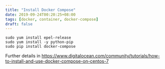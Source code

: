 ```yaml
---
title: "Install Docker Compose"
date: 2019-09-24T00:20:25+08:00
tags: [docker, container, docker-compose]
draft: false
---
```


```
sudo yum install epel-release
sudo yum install -y python-pip
sudo pip install docker-compose
```
Further details in https://www.digitalocean.com/community/tutorials/how-to-install-and-use-docker-compose-on-centos-7

